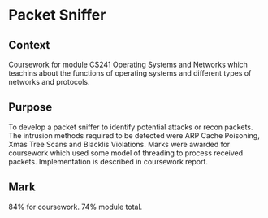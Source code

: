 # Packet Sniffer
## Context 
Coursework for module CS241 Operating Systems and Networks which teachins about the functions of operating systems and different types of networks and protocols.

## Purpose
To develop a packet sniffer to identify potential attacks or recon packets.
The intrusion methods required to be detected were ARP Cache Poisoning, Xmas Tree Scans and Blacklis Violations.
Marks were awarded for coursework which used some model of threading to process received packets.
Implementation is described in coursework report.

## Mark
84% for coursework.
74% module total.
